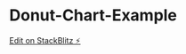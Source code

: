 # Donut-Chart-Example

[Edit on StackBlitz ⚡️](https://stackblitz.com/edit/stackblitz-starters-vruflm)